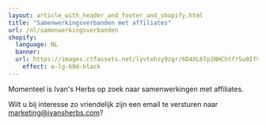 ```yaml
---
layout: article_with_header_and_footer_and_shopify.html
title: "Samenwerkingsverbanden met affiliates"
url: /nl/samenwerkingsverbanden
shopify:
  language: NL
  banner:
  url: https://images.ctfassets.net/lyvtxhzy9zgr/6D4XL6Tp1NHChtfrSu0IfV/8292e1d2ef8b74ef5deefbcbfe26faf0/uitzicht-wilgenroosje.png?fm=jpg&q=50
    effect: o-lg-60d-black
---
```

Momenteel is Ivan's Herbs op zoek naar samenwerkingen met affiliates.

Wilt u bij interesse zo vriendelijk zijn een email te versturen naar marketing@ivansherbs.com?
